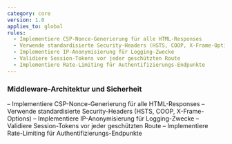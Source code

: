 ```yaml
---
category: core
version: 1.0
applies_to: global
rules:
  - Implementiere CSP-Nonce-Generierung für alle HTML-Responses
  - Verwende standardisierte Security-Headers (HSTS, COOP, X-Frame-Options)
  - Implementiere IP-Anonymisierung für Logging-Zwecke
  - Validiere Session-Tokens vor jeder geschützten Route
  - Implementiere Rate-Limiting für Authentifizierungs-Endpunkte
---
```


### Middleware-Architektur und Sicherheit

– Implementiere CSP-Nonce-Generierung für alle HTML-Responses
– Verwende standardisierte Security-Headers (HSTS, COOP, X-Frame-Options)
– Implementiere IP-Anonymisierung für Logging-Zwecke
– Validiere Session-Tokens vor jeder geschützten Route
– Implementiere Rate-Limiting für Authentifizierungs-Endpunkte